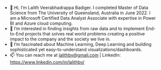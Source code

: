 - 👋 Hi, I’m Lalith Veerabhadrappa Badiger. I completed Master of Data Science from The University of Queensland, Australia in June 2022. I am a Microsoft Certified Data Analyst Associate with expertise in Power BI and Azure cloud computing.
- 👀 I’m interested in finding insights from raw data and to implement End-to-End projects that solves real world problems creating a positive impact to the company and the society we live in.
- 🌱 I’m  fascinated about Machine Learning, Deep Learning and building sophisticated yet easy-to-understand visualizations/dashboards.
- 📫 You can reach me at lalithbv@gmail.com | LinkedIn: https://www.linkedin.com/in/lalithbv/


